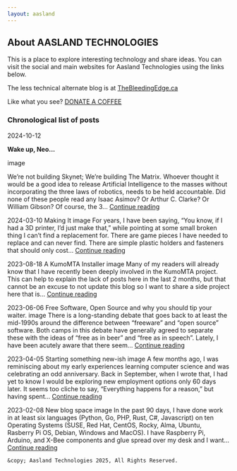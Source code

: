 ```yaml
---
layout: aasland
---
```


## About AASLAND TECHNOLOGIES
This is a place to explore interesting technology and share ideas. You can visit the social and main websites for Aasland Technologies using the links below.

The less technical alternate blog is at [TheBleedingEdge.ca](https://TheBleedingEdge.ca)

Like what you see? [DONATE A COFFEE](https://donate.stripe.com/5kA4hi82GghS8Ny9AA?locale=en&__embed_source=buy_btn_1MvQKwDpVpVZQwxejMYUS1au)


### Chronological list of posts

2024-10-12

**Wake up, Neo...**

image

We’re not building Skynet; We’re building The Matrix. Whoever thought it would be a good idea to release Artificial Intelligence to the masses without incorporating the three laws of robotics, needs to be held accountable. Did none of these people read any Isaac Asimov? Or Arthur C. Clarke? Or William Gibson? Of course, the 3… [Continue reading](https://blog.aasland.com/2024/10/12/wake-up-neo/)


2024-03-10
Making It
image
For years, I have been saying, “You know, if I had a 3D printer, I’d just make that,” while pointing at some small broken thing I can’t find a replacement for. There are game pieces I have needed to replace and can never find. There are simple plastic holders and fasteners that should only cost… [Continue reading](https://blog.aasland.com/2024/03/10/making-it/)

2023-08-18
A KumoMTA Installer
image
Many of my readers will already know that I have recently been deeply involved in the KumoMTA project. This can help to explain the lack of posts here in the last 2 months, but that cannot be an excuse to not update this blog so I want to share a side project here that is… [Continue reading](https://blog.aasland.com/2023/08/18/a-kumomta-installer/)

2023-06-06
Free Software, Open Source and why you should tip your waiter.
image
There is a long-standing debate that goes back to at least the mid-1990s around the difference between “freeware” and “open source” software. Both camps in this debate have generally agreed to separate these with the ideas of “free as in beer” and “free as in speech”. Lately, I have been acutely aware that there seem… [Continue reading](https://blog.aasland.com/2023/06/06/free-software-open-source-and-why-you-should-tip-your-waiter/)

2023-04-05
Starting something new-ish
image
A few months ago, I was reminiscing about my early experiences learning computer science and was celebrating an odd anniversary. Back in September, when I wrote that, I had yet to know I would be exploring new employment options only 60 days later. It seems too cliche to say, “Everything happens for a reason,” but having spent… [Continue reading](https://blog.aasland.com/2023/04/05/starting-something-new-ish/)


2023-02-08
New blog space
image
In the past 90 days, I have done work in at least six languages (Python, Go, PHP, Rust, C#, Javascript) on ten Operating Systems (SUSE, Red Hat, CentOS, Rocky, Alma, Ubuntu, Rasberry Pi OS, Debian, Windows and MacOS). I have Raspberry Pi, Arduino, and X-Bee components and glue spread over my desk and I want… [Continue reading](https://blog.aasland.com/2023/02/08/new-blog-space/)


```
&copy; Aasland Technologies 2025, All Rights Reserved.
```

